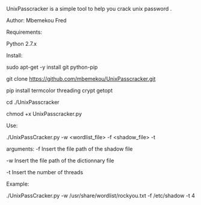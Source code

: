 

UnixPasscracker is a simple tool to help you crack unix password .

Author: Mbemekou Fred

Requirements:

Python 2.7.x

Install:

sudo apt-get -y install git python-pip

git clone https://github.com/mbemekou/UnixPasscracker.git        </br>

pip install termcolor threading crypt getopt

cd ./UnixPasscracker

chmod +x UnixPasscracker.py

Use:

./UnixPassCracker.py -w <wordlist_file> -f <shadow_file> -t <number of threads>

arguments:
  -f          Insert the file path of the shadow file
  
  -w          Insert the file path of the dictionnary file
  
  -t          Insert the number of threads           
  
                        
Example:

./UnixPassCracker.py -w /usr/share/wordlist/rockyou.txt -f /etc/shadow -t 4

